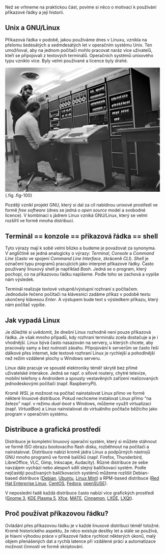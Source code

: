 Než se vrhneme na praktickou část, povíme si něco o motivaci k používání příkazové řádky a její historii.

## Unix a GNU/Linux
Příkazová řádka v podobě, jakou používáme dnes v Linuxu, vznikla na přelomu šedesátých a sedmdesátých let v operačním systému Unix. Ten umožňoval, aby na jednom počítači mohlo pracovat naráz více uživatelů, kteří se připojovali z textových terminálů. Operačních systémů unixového typu vzniklo více. Byly velmi používané a licence byly drahé.

![Historie Unixu](assets/unix_history.jpg){.fig .fig-100}

Později vznikl projekt GNU, který si dal za cíl nabídnou unixové prostředí ve formě _free software_ (dnes se jedná o _open source_ model a svobodné licence). V kombinaci s jádrem Linux vzniká GNU/Linux, který se velmi rozšířil ve formě mnoha distribucí.


## Terminál == konzole == příkazová řádka == shell
Tyto výrazy mají k sobě velmi blízko a budeme je považovat za synonyma. V angličtině se jedná analogicky o výrazy: _Terminal_, _Console_ a _Command Line_ (často ve spojení _Command Line Interface_, zkráceně _CLI_). _Shell_ je označení typu programů pracujících jako interpret příkazové řádky. Často používaný linuxový shell je například _Bash_. Jedná se o program, který pochopí, co na příkazovou řádku napíšeme. Podle toho se zachová a vypíše nám výsledek.

Terminál realizuje textové vstupně/výstupní rozhraní s počítačem. Jednoduše řečeno počítači na klávesnici zadáme příkaz v podobě textu ukončený klávesou _Enter_. A výstupem bude text s výsledkem příkazu, který nám počítač vypíše.


## Jak vypadá Linux
Je důležité si uvědomit, že dnešní Linux rozhodně není pouze příkazová řádka. Je však mnoho případů, kdy rozhraní terminálu zcela dostačuje a je i vhodnější. Linux bývá často nasazován na servery, u kterých chcete, aby pracovaly samy a bez nutnosti zásahu. Připojování k serverům se často řeší dálkové přes internet, kde textové rozhraní Linux je rychlejší a pohodlnější než režim vzdálené plochy u Windows serveru.

Linux dále pracuje ve spoustě elektroniky téměř skrytě bez přímé uživatelské interakce. Jedná se např. o síťové routery, chytré televize, mobilní telefony s Androidem a spousty vestavěných zařízení realizovaných jednodeskovými počítači (např. RaspberryPi).

Kromě _WSL_ je možnost na počítač nainstalovat Linux přímo ve formě některé linuxové distribuce. Pokud nechceme instalovat Linux přímo "na železo" např. v režimu _dual-boot_ s Windows, můžeme využít virtualizaci (např. _VirtualBox_) a Linux nainstalovat do virtuálního počítače běžícího jako program v operačním systému.


## Distribuce a grafická prostředí
Distribuce je kompletní linuxový operační systém, který si můžete stáhnout ve formě ISO obrazu bootovacího flash disku, rozběhnout na počítači a nainstalovat. Distribuce nabízí kromě jádra Linux a podpůrných nástrojů GNU mnoho programů ve formě balíčků (např. Firefox, Thunderbird, LibreOffice, VLC, Gimp, Inkscape, Audacity). Různé distribuce ze sebe navzájem vychází nebo alespoň sdílí stejný balíčkovací systém. Podle nejčastěji používaných balíčkovacích systémů můžeme rozlišit Debian-based distribuce ([Debian](https://www.debian.org/), [Ubuntu](https://ubuntu.com/), [Linux Mint](https://linuxmint.com/)) a RPM-based distribuce ([Red Hat Enterprise Linux](https://www.redhat.com/en/technologies/linux-platforms/enterprise-linux), [CentOS](https://www.centos.org/), [Fedora](https://getfedora.org/), [openSUSE](https://www.opensuse.org/)).

V neposlední řadě každá distribuce často nabízí více grafických prostředí ([Gnome 3](https://www.gnome.org/), [KDE Plasma 5](https://kde.org/), [Xfce](https://xfce.org/), [MATE](https://mate-desktop.org/), [Cinnamon](https://cinnamon-spices.linuxmint.com/), [LXDE](http://www.lxde.org/), [LXQt](https://lxqt-project.org/)).


## Proč používat příkazovou řádku?
Ovládání přes příkazovou řádku je v každé linuxové distribuci téměř totožné. Kromě historického aspektu, že něco existuje desítky let a stále se používá, je hlavní výhodou práce v příkazové řádce rychlost některých úkonů, malý objem přenášených dat a rychlá latence při vzdálené práci a automatizace možnost činností ve formě skriptování.

